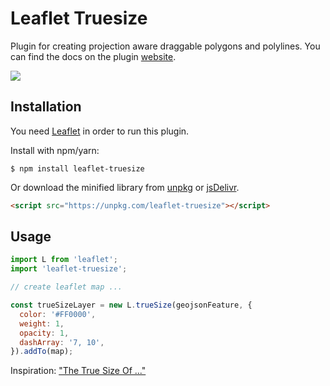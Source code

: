 # Leaflet Truesize

Plugin for creating projection aware draggable polygons and polylines.
You can find the docs on the plugin [website](https://wbkd.github.io/leaflet-truesize/).

![](https://raw.githubusercontent.com/wbkd/leaflet-truesize/master/docs/leaflet-truesize-screenshot.jpg?token=ACuaP0ep7xoLCjUOEqUqRcoSzcWnKNY5ks5afX3ZwA%3D%3D)

## Installation

You need [Leaflet](http://leafletjs.com/) in order to run this plugin.

Install with npm/yarn:
```shell
$ npm install leaflet-truesize
```

Or download the minified library from [unpkg](https://unpkg.com/leaflet-truesize/build/Leaflet.TrueSize.min.js) or [jsDelivr](https://cdn.jsdelivr.net/npm/leaflet-truesize).
```html
<script src="https://unpkg.com/leaflet-truesize"></script>
```

## Usage

```javascript
import L from 'leaflet';
import 'leaflet-truesize';

// create leaflet map ...

const trueSizeLayer = new L.trueSize(geojsonFeature, {
  color: '#FF0000',
  weight: 1,
  opacity: 1,
  dashArray: '7, 10',
}).addTo(map);
```

Inspiration: ["The True Size Of ..."](https://thetruesize.com/)
